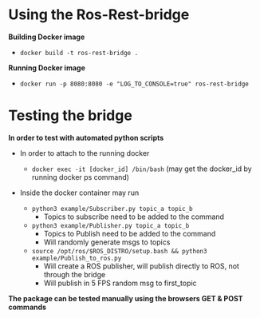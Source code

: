 # Using the Ros-Rest-bridge
**Building Docker image**
* ```docker build -t ros-rest-bridge .```

**Running Docker image**
* ```docker run -p 8080:8080 -e "LOG_TO_CONSOLE=true" ros-rest-bridge```

# Testing the bridge
**In order to test with automated python scripts**
* In order to attach to the running docker
  * ```docker exec -it [docker_id] /bin/bash``` (may get the docker_id by running docker ps command)

* Inside the docker container may run
  * ```python3 example/Subscriber.py topic_a topic_b```
    * Topics to subscribe need to be added to the command
  * ```python3 example/Publisher.py topic_a topic_b```
    * Topics to Publish need to be added to the command
    * Will randomly generate msgs to topics
  * ```source /opt/ros/$ROS_DISTRO/setup.bash && python3 example/Publish_to_ros.py```
    * Will create a ROS publisher, will publish directly to ROS, not through the bridge
    * Will publish in 5 FPS random msg to first_topic




**The package can be tested manually using the browsers GET & POST commands**

    
